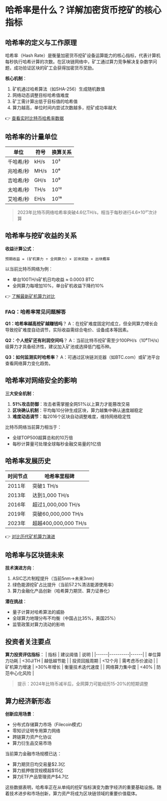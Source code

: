 # 哈希率是什么？详解加密货币挖矿的核心指标

## 哈希率的定义与工作原理

哈希率（Hash Rate）是衡量加密货币挖矿设备运算能力的核心指标，代表计算机每秒执行哈希计算的次数。在区块链网络中，矿工通过算力竞争解决复杂数学问题，成功验证区块的矿工会获得加密货币奖励。

**核心机制**：
1. 矿机通过哈希算法（如SHA-256）生成随机数值
2. 网络动态调整目标哈希值难度
3. 矿工需计算出低于目标值的哈希值
4. 算力越高，单位时间内尝试次数越多，挖矿成功率越大

👉 [查看实时比特币哈希率数据](https://bit.ly/okx_welcome)

## 哈希率的计量单位

| 单位 | 符号 | 换算关系 |
|------|------|----------|
| 千哈希/秒 | kH/s | 10³ |
| 兆哈希/秒 | MH/s | 10⁶ |
| 吉哈希/秒 | GH/s | 10⁹ |
| 太哈希/秒 | TH/s | 10¹² |
| 艾哈希/秒 | EH/s | 10¹⁸ |

> 2023年比特币网络哈希率突破4.6亿TH/s，相当于每秒进行4.6×10²¹次计算

## 哈希率与挖矿收益的关系

**收益计算公式**：
```
预期收益 = (矿机算力 ÷ 全网算力) × 区块奖励 × 出块概率
```

以当前比特币网络为例：
- 单台100TH/s矿机日均收益 ≈ 0.0003 BTC
- 全网算力每增加10%，单台矿机收益下降约10%

👉 [了解最新矿机算力对比](https://bit.ly/okx_welcome)

### FAQ：哈希率常见问题解答

**Q1：哈希率越高挖矿越赚钱吗**？
A：在挖矿难度固定时成立，但全网算力增长会导致挖矿难度自动调节，实际收益需综合电价、设备成本等因素。

**Q2：个人挖矿还有利润空间吗**？
A：当前比特币挖矿需至少100PH/s（10⁶TH/s）级算力才具备经济性，建议加入矿池或选择低门槛币种。

**Q3：如何监测实时哈希率**？
A：可通过区块链浏览器（如BTC.com）或矿池平台查看网络算力变化趋势。

## 哈希率对网络安全的影响

**三大安全机制**：
1. **51%攻击防御**：攻击者需掌握全网51%以上算力才能篡改交易
2. **区块确认机制**：平均每10分钟生成区块，算力越集中确认速度越稳定
3. **难度动态调节**：每2016个区块自动调整难度，维持网络稳定性

比特币网络当前算力相当于：
- 全球TOP500超算总和的10万倍
- 每秒计算量可处理全球每秒金融交易量的1亿倍

## 哈希率发展历史

| 时间节点 | 哈希率里程碑 |
|----------|--------------|
| 2011年 | 突破1 TH/s |
| 2013年 | 达到1,000 TH/s |
| 2016年 | 超过1,000,000 TH/s |
| 2019年 | 突破60,000,000 TH/s |
| 2023年 | 超越400,000,000 TH/s |

👉 [对比历代矿机算力演进](https://bit.ly/okx_welcome)

## 哈希率与区块链未来

**技术演进方向**：
1. ASIC芯片制程提升（当前5nm→未来3nm）
2. 绿色能源挖矿占比提升（当前57.2%清洁能源使用率）
3. 算力金融化产品创新（哈希算力期货、算力证券化）

**潜在挑战**：
- 量子计算对哈希算法的威胁
- 全球算力地理分布不均衡（中国占比35%，美国25%）
- 监管政策对算力流动的影响

## 投资者关注要点

**算力投资评估指标**：
| 指标 | 建议阈值 | 说明 |
|------|----------|------|
| 单位算力功耗 | <30J/TH | 越低越节能 |
| 投资回报周期 | <12个月 | 需考虑币价波动 |
| 矿机算力增速 | >30%年增长 | 衡量技术迭代速度 |
| 网络算力集中度 | <40% | 防范中心化风险 |

> 提示：2024年比特币减半后，全网算力可能经历15-20%的短期调整

## 算力经济新形态

**创新应用场景**：
- 分布式存储算力市场（Filecoin模式）
- 零知识证明专用算力网络
- 跨链算力资产化协议
- 算力衍生品交易市场

当前算力金融市场规模已达：
- 算力期货日均交易量$2.3亿
- 算力抵押借贷规模超$15亿
- 算力ETF产品管理资产$4.7亿

这些数据表明，哈希率正在从单纯的挖矿指标演变为数字经济的重要基础设施。随着技术进步和市场创新，算力资产将成为区块链领域的重要价值载体。